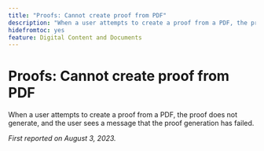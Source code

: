 ```yaml
---
title: "Proofs: Cannot create proof from PDF"
description: "When a user attempts to create a proof from a PDF, the proof does not generate, and the user sees a message that the proof generation has failed."
hidefromtoc: yes
feature: Digital Content and Documents
---
```


# Proofs: Cannot create proof from PDF

<!--WF and WFP TOCs-->

When a user attempts to create a proof from a PDF, the proof does not generate, and the user sees a message that the proof generation has failed.

_First reported on August 3, 2023._

